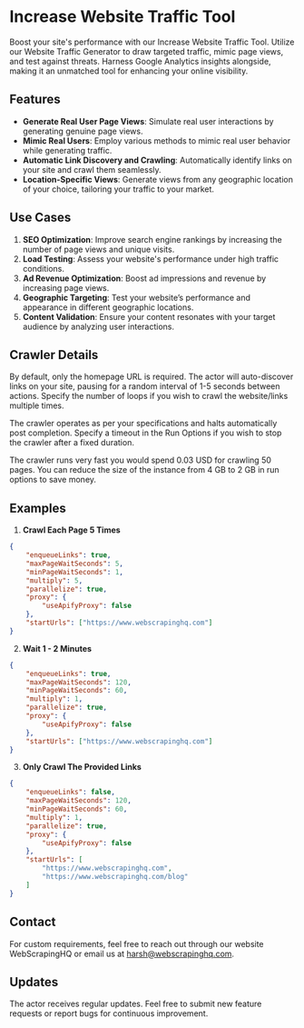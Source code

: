 # Increase Website Traffic Tool

Boost your site's performance with our Increase Website Traffic Tool. Utilize our Website Traffic Generator to draw targeted traffic, mimic page views, and test against threats. Harness Google Analytics insights alongside, making it an unmatched tool for enhancing your online visibility.

## Features

-   **Generate Real User Page Views**: Simulate real user interactions by generating genuine page views.
-   **Mimic Real Users**: Employ various methods to mimic real user behavior while generating traffic.
-   **Automatic Link Discovery and Crawling**: Automatically identify links on your site and crawl them seamlessly.
-   **Location-Specific Views**: Generate views from any geographic location of your choice, tailoring your traffic to your market.

## Use Cases

1. **SEO Optimization**: Improve search engine rankings by increasing the number of page views and unique visits.
2. **Load Testing**: Assess your website's performance under high traffic conditions.
3. **Ad Revenue Optimization**: Boost ad impressions and revenue by increasing page views.
4. **Geographic Targeting**: Test your website’s performance and appearance in different geographic locations.
5. **Content Validation**: Ensure your content resonates with your target audience by analyzing user interactions.

## Crawler Details

By default, only the homepage URL is required. The actor will auto-discover links on your site, pausing for a random interval of 1-5 seconds between actions. Specify the number of loops if you wish to crawl the website/links multiple times.

The crawler operates as per your specifications and halts automatically post completion. Specify a timeout in the Run Options if you wish to stop the crawler after a fixed duration.

The crawler runs very fast you would spend 0.03 USD for crawling 50 pages. You can reduce the size of the instance from 4 GB to 2 GB in run options to save money.

## Examples

1. **Crawl Each Page 5 Times**

```json
{
    "enqueueLinks": true,
    "maxPageWaitSeconds": 5,
    "minPageWaitSeconds": 1,
    "multiply": 5,
    "parallelize": true,
    "proxy": {
        "useApifyProxy": false
    },
    "startUrls": ["https://www.webscrapinghq.com"]
}
```

2. **Wait 1 - 2 Minutes**

```json
{
    "enqueueLinks": true,
    "maxPageWaitSeconds": 120,
    "minPageWaitSeconds": 60,
    "multiply": 1,
    "parallelize": true,
    "proxy": {
        "useApifyProxy": false
    },
    "startUrls": ["https://www.webscrapinghq.com"]
}
```

3. **Only Crawl The Provided Links**

```json
{
    "enqueueLinks": false,
    "maxPageWaitSeconds": 120,
    "minPageWaitSeconds": 60,
    "multiply": 1,
    "parallelize": true,
    "proxy": {
        "useApifyProxy": false
    },
    "startUrls": [
        "https://www.webscrapinghq.com",
        "https://www.webscrapinghq.com/blog"
    ]
}
```

## Contact

For custom requirements, feel free to reach out through our website WebScrapingHQ or email us at harsh@webscrapinghq.com.

## Updates

The actor receives regular updates. Feel free to submit new feature requests or report bugs for continuous improvement.
